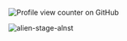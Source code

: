 ![Profile view counter on GitHub](https://komarev.com/ghpvc/?username=dolef-ul&color=99c0aa)


![alien-stage-alnst](https://github.com/user-attachments/assets/c7ca70b1-c149-49f0-b334-1fbc2920c75a)

  
  

